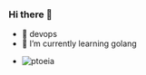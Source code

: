 ### Hi there 👋

<!--
**ptoeia/ptoeia** is a ✨ _special_ ✨ repository because its `README.md` (this file) appears on your GitHub profile.

Here are some ideas to get you started:

- 🔭  devops
- 🌱 I’m currently learning ...
- 👯 I’m looking to collaborate on ...
- 🤔 I’m looking for help with ...
- 💬 Ask me about ...
- 📫 How to reach me: ...
- 😄 Pronouns: ...
- ⚡ Fun fact: ...
-->

- 🔭  devops
- 🌱 I’m currently learning golang
+ ![ptoeia](https://komarev.com/ghpvc/?username=ptoeia)
